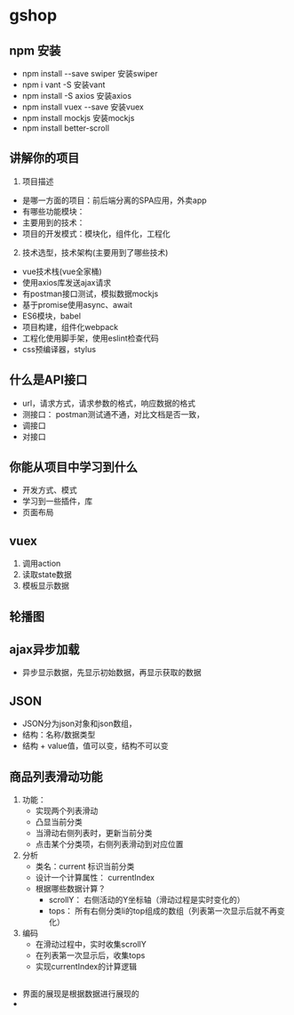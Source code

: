 # gshop

## npm 安装
* npm install --save swiper 安装swiper
* npm i vant -S 安装vant
* npm install -S axios 安装axios
* npm install vuex --save 安装vuex
* npm install mockjs   安装mockjs
* npm install better-scroll  
## 讲解你的项目
1. 项目描述
* 是哪一方面的项目：前后端分离的SPA应用，外卖app
* 有哪些功能模块：
* 主要用到的技术：
* 项目的开发模式：模块化，组件化，工程化
2. 技术选型，技术架构(主要用到了哪些技术)
* vue技术栈(vue全家桶)
* 使用axios库发送ajax请求
* 有postman接口测试，模拟数据mockjs
* 基于promise使用async、await
* ES6模块，babel
* 项目构建，组件化webpack
* 工程化使用脚手架，使用eslint检查代码
* css预编译器，stylus

## 什么是API接口
* url，请求方式，请求参数的格式，响应数据的格式
* 测接口： postman测试通不通，对比文档是否一致，
* 调接口
* 对接口

## 你能从项目中学习到什么
* 开发方式、模式
* 学习到一些插件，库
* 页面布局

## vuex 
1. 调用action
2. 读取state数据
3. 模板显示数据

## 轮播图

## ajax异步加载
* 异步显示数据，先显示初始数据，再显示获取的数据

## JSON
* JSON分为json对象和json数组，
* 结构：名称/数据类型
* 结构 + value值，值可以变，结构不可以变

## 商品列表滑动功能
1. 功能：
   * 实现两个列表滑动
   * 凸显当前分类
   * 当滑动右侧列表时，更新当前分类
   * 点击某个分类项，右侧列表滑动到对应位置
2. 分析
   * 类名：current 标识当前分类
   * 设计一个计算属性： currentIndex
   * 根据哪些数据计算？
     * scrollY： 右侧活动的Y坐标轴（滑动过程是实时变化的）
     * tops： 所有右侧分类li的top组成的数组（列表第一次显示后就不再变化）
3. 编码
   * 在滑动过程中，实时收集scrollY
   * 在列表第一次显示后，收集tops
   * 实现currentIndex的计算逻辑

## 
* 界面的展现是根据数据进行展现的
* 